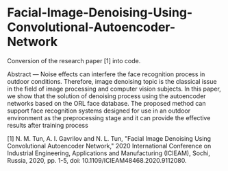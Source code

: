 # Facial-Image-Denoising-Using-Convolutional-Autoencoder-Network

Conversion of the research paper [1] into code.

Abstract — Noise effects can interfere the face recognition
process in outdoor conditions. Therefore, image denoising topic is
the classical issue in the field of image processing and computer
vision subjects. In this paper, we show that the solution of
denoising process using the autoencoder networks based on the
ORL face database. The proposed method can support face
recognition systems designed for use in an outdoor environment
as the preprocessing stage and it can provide the effective results
after training process

[1] N. M. Tun, A. I. Gavrilov and N. L. Tun, "Facial Image Denoising Using Convolutional Autoencoder Network," 2020 International Conference on Industrial Engineering, Applications and Manufacturing (ICIEAM), Sochi, Russia, 2020, pp. 1-5, doi: 10.1109/ICIEAM48468.2020.9112080.

